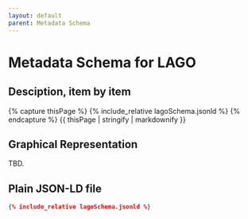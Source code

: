 ```yaml
---
layout: default
parent: Metadata Schema
---
```


# Metadata Schema for LAGO


## Desciption, item by item

{% capture thisPage %}
    {% include_relative lagoSchema.jsonld %}
{% endcapture %}
{{ thisPage | stringify | markdownify }}

## Graphical Representation

TBD.

## Plain JSON-LD file

```json
{% include_relative lagoSchema.jsonld %}
```
